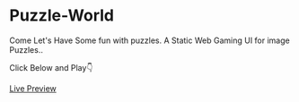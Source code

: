 # Puzzle-World
Come Let's Have Some fun with puzzles. A Static Web Gaming UI for image Puzzles..

Click Below and Play👇

[Live Preview](https://sa-ion10.github.io/Puzzle-World/)
